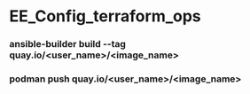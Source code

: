 # EE_Config_terraform_ops

### ansible-builder build --tag quay.io/<user_name>/<image_name>
### podman push quay.io/<user_name>/<image_name>
